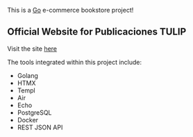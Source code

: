 This is a [Go](https://go.dev/) e-commerce bookstore project!

## Official Website for Publicaciones TULIP

Visit the site [here](https://publicacionestulip.org)

The tools integrated within this project include:

- Golang
- HTMX
- Templ
- Air
- Echo
- PostgreSQL
- Docker
- REST JSON API
